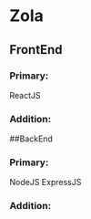 # Zola

## FrontEnd
### Primary:
  ReactJS
### Addition:
##BackEnd
### Primary:
  NodeJS
  ExpressJS
### Addition:
